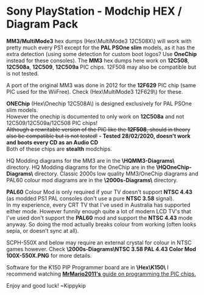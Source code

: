 # Sony PlayStation - Modchip HEX / Diagram Pack

**MM3/MultiMode3** hex dumps (Hex\\MultiMode3 12C508X\\) will work with pretty much every PS1 except for the **PAL PSOne slim** models, as it has the extra detection (using some detection for custom boot logos? Use **OneChip** instead for these consoles).
The **MM3** hex dumps here work on **12C508**, **12C508a**, **12C509**, **12C509a** PIC chips.
12F508 may also be compatible but is not tested.

A port of the original MM3 was done in 2012 for the **12F629** PIC chip (same PIC used for the WiiFree).
Check (Hex\\MultiMode3 12F629\\) for these.

**ONEChip** (Hex\\Onechip 12C508A\\) is designed exclusively for PAL PSOne slim models.  
However the onechip is documented to only work on **12C508a** and not 12C509/12C509a/12C508 PIC chips!  
~~Although a rewritable version of the PIC like the **12F508**, should in theory also be compatible but is not tested!~~ **- Tested 28/02/2020, doesn't work and boots every CD as an Audio CD**  
Both of these chips are **stealth** modchips.

HQ Modding diagrams for the MM3 are in the **\\HQMM3-Diagrams\\** directory. 
HQ Modding diagrams for the OneChip are in the **\\HQOneChip-Diagrams\\** directory. 
Classic 2000s low quality MM3/OneChip diagrams and PAL60 colour mod diagrams are in the **\\2000s-Diagrams\\** directory.

**PAL60** Colour Mod is only required if your TV doesn't support **NTSC 4.43** (as modded PS1 PAL consoles don't use a pure **NTSC 3.58** signal).  
In my experience, every CRT TV that I've used in Australia has supported either mode. However funnily enough quite a lot of modern LCD TV's that I've used don't support the **PAL60** mod and support the **NTSC 4.43** mode anyway. So doing the mod actually breaks colour from working (often looks sepia, or doesn't sync at all).

SCPH-550X and below may require an external crystal for colour in NTSC games however. 
Check **\\2000s-Diagrams\\NTSC 3.58 PAL 4.43 Color Mod 100X-550X.PNG** for more details.

Software for the K150 PIP Programmer board are in **\\Hex\K150\\**
I recommend watching [**MrMario2011's** guide on programming the PIC chips.](https://www.youtube.com/watch?v=UM_Vyg-5QN4 "**MrMario2011's** guide on programming the PIC chips.")

Enjoy and good luck!
~Kippykip